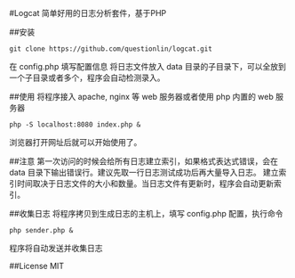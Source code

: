 #Logcat
简单好用的日志分析套件，基于PHP

##安装
```shell
git clone https://github.com/questionlin/logcat.git
```
在 config.php 填写配置信息
将日志文件放入 data 目录的子目录下，可以全放到一个子目录或者多个，程序会自动检测录入。

##使用
将程序接入 apache, nginx 等 web 服务器或者使用 php 内置的 web 服务器
```shell
php -S localhost:8080 index.php &
```
浏览器打开网址后就可以开始使用了。

##注意
第一次访问的时候会给所有日志建立索引，如果格式表达式错误，会在data 目录下输出错误行。建议先取一行日志测试成功后再大量导入日志。
建立索引时间取决于日志文件的大小和数量。当日志文件有更新时，程序会自动更新索引。

##收集日志
将程序拷贝到生成日志的主机上，填写 config.php 配置，执行命令
```shell
php sender.php &
```
程序将自动发送并收集日志

##License
MIT
